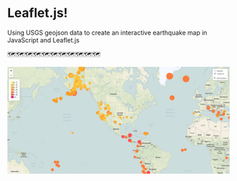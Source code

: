 # Leaflet.js!

Using USGS geojson data to create an interactive earthquake map in JavaScript and Leaflet.js

🗺🗺🗺🗺🗺🗺🗺🗺🗺🗺🗺

![alt text](leaflet.PNG "leaflet")
